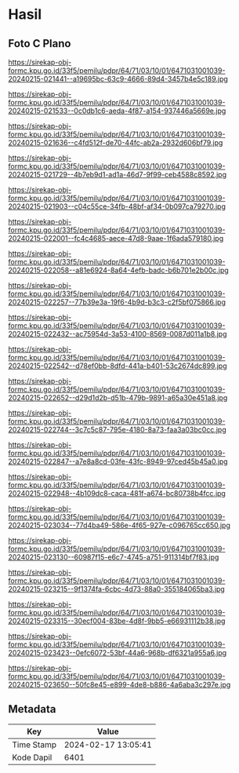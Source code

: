 # Hasil

## Foto C Plano

https://sirekap-obj-formc.kpu.go.id/33f5/pemilu/pdpr/64/71/03/10/01/6471031001039-20240215-021441--a19695bc-63c9-4666-89d4-3457b4e5c189.jpg

https://sirekap-obj-formc.kpu.go.id/33f5/pemilu/pdpr/64/71/03/10/01/6471031001039-20240215-021533--0c0db1c6-aeda-4f87-a154-937446a5669e.jpg

https://sirekap-obj-formc.kpu.go.id/33f5/pemilu/pdpr/64/71/03/10/01/6471031001039-20240215-021636--c4fd512f-de70-44fc-ab2a-2932d606bf79.jpg

https://sirekap-obj-formc.kpu.go.id/33f5/pemilu/pdpr/64/71/03/10/01/6471031001039-20240215-021729--4b7eb9d1-ad1a-46d7-9f99-ceb4588c8592.jpg

https://sirekap-obj-formc.kpu.go.id/33f5/pemilu/pdpr/64/71/03/10/01/6471031001039-20240215-021903--c04c55ce-34fb-48bf-af34-0b097ca79270.jpg

https://sirekap-obj-formc.kpu.go.id/33f5/pemilu/pdpr/64/71/03/10/01/6471031001039-20240215-022001--fc4c4685-aece-47d8-9aae-1f6ada579180.jpg

https://sirekap-obj-formc.kpu.go.id/33f5/pemilu/pdpr/64/71/03/10/01/6471031001039-20240215-022058--a81e6924-8a64-4efb-badc-b6b701e2b00c.jpg

https://sirekap-obj-formc.kpu.go.id/33f5/pemilu/pdpr/64/71/03/10/01/6471031001039-20240215-022257--77b39e3a-19f6-4b9d-b3c3-c2f5bf075866.jpg

https://sirekap-obj-formc.kpu.go.id/33f5/pemilu/pdpr/64/71/03/10/01/6471031001039-20240215-022432--ac75954d-3a53-4100-8569-0087d011a1b8.jpg

https://sirekap-obj-formc.kpu.go.id/33f5/pemilu/pdpr/64/71/03/10/01/6471031001039-20240215-022542--d78ef0bb-8dfd-441a-b401-53c2674dc899.jpg

https://sirekap-obj-formc.kpu.go.id/33f5/pemilu/pdpr/64/71/03/10/01/6471031001039-20240215-022652--d29d1d2b-d51b-479b-9891-a65a30e451a8.jpg

https://sirekap-obj-formc.kpu.go.id/33f5/pemilu/pdpr/64/71/03/10/01/6471031001039-20240215-022744--3c7c5c87-795e-4180-8a73-faa3a03bc0cc.jpg

https://sirekap-obj-formc.kpu.go.id/33f5/pemilu/pdpr/64/71/03/10/01/6471031001039-20240215-022847--a7e8a8cd-03fe-43fc-8949-97ced45b45a0.jpg

https://sirekap-obj-formc.kpu.go.id/33f5/pemilu/pdpr/64/71/03/10/01/6471031001039-20240215-022948--4b109dc8-caca-481f-a674-bc80738b4fcc.jpg

https://sirekap-obj-formc.kpu.go.id/33f5/pemilu/pdpr/64/71/03/10/01/6471031001039-20240215-023034--77d4ba49-586e-4f65-927e-c096765cc650.jpg

https://sirekap-obj-formc.kpu.go.id/33f5/pemilu/pdpr/64/71/03/10/01/6471031001039-20240215-023130--60987f15-e6c7-4745-a751-911314bf7f83.jpg

https://sirekap-obj-formc.kpu.go.id/33f5/pemilu/pdpr/64/71/03/10/01/6471031001039-20240215-023215--9f1374fa-6cbc-4d73-88a0-355184065ba3.jpg

https://sirekap-obj-formc.kpu.go.id/33f5/pemilu/pdpr/64/71/03/10/01/6471031001039-20240215-023315--30ecf004-83be-4d8f-9bb5-e66931112b38.jpg

https://sirekap-obj-formc.kpu.go.id/33f5/pemilu/pdpr/64/71/03/10/01/6471031001039-20240215-023423--0efc6072-53bf-44a6-968b-df6321a955a6.jpg

https://sirekap-obj-formc.kpu.go.id/33f5/pemilu/pdpr/64/71/03/10/01/6471031001039-20240215-023650--50fc8e45-e899-4de8-b886-4a6aba3c297e.jpg


## Metadata

| Key        | Value               |
| ---------- | ------------------- |
| Time Stamp | 2024-02-17 13:05:41 |
| Kode Dapil | 6401                |



